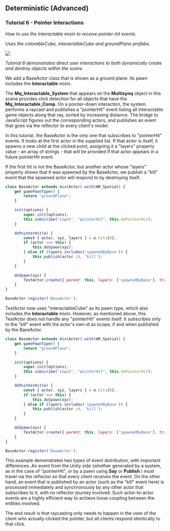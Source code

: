## Deterministic (Advanced)
### Tutorial 6 - Pointer Interactions
*How to use the Interactable mixin to receive pointer-hit events.*

*Uses the colorableCube, interactableCube and groundPlane prefabs.*

![](images/image15.gif)

*Tutorial 6 demonstrates direct user interactions to both dynamically create and destroy objects within the scene.*

We add a BaseActor class that is shown as a ground plane. Its pawn includes the **Interactable** mixin.

The **Mq_Interactable_System** that appears on the **Multisynq** object in this scene provides click detection for all objects that have the **Mq_Interactable_Comp**. On a pointer-down interaction, the system performs a raycast and publishes a "pointerHit" event listing all interactable game objects along that ray, sorted by increasing distance. The bridge to JavaScript figures out the corresponding actors, and publishes an event that goes via the reflector to every client's model.

In this tutorial, the BaseActor is the only one that subscribes to "pointerHit" events. It looks at the first actor in the supplied list. If that actor is itself, it spawns a new child at the clicked point, assigning it a "layers" property value - an array of strings - that will be provided if that actor appears in a future pointerHit event.

If the first hit is not the BaseActor, but another actor whose "layers" property shows that it was spawned by the BaseActor, we publish a "kill" event that the spawned actor will respond to by destroying itself.

```js
class BaseActor extends mix(Actor).with(AM_Spatial) {
    get gamePawnType() {
        return "groundPlane";
    }

    init(options) {
        super.init(options);
        this.subscribe("input", "pointerHit", this.doPointerHit);
    }

    doPointerHit(e) {
        const { actor, xyz, layers } = e.hits[0];
        if (actor === this) {
            this.doSpawn(xyz);
        } else if (layers.includes('spawnedByBase')) {
            this.publish(actor.id, 'kill');
        }
    }

    doSpawn(xyz) {
        TestActor.create({ parent: this, layers: ['spawnedByBase'], translation: xyz });
    }
}

BaseActor.register('BaseActor');
```

TestActor now uses "interactableCube" as its pawn type, which also includes the **Interactable** mixin. However, as mentioned above, this TestActor does not handle any "pointerHit" events itself. It subscribes only to the "kill" event with the actor's own id as scope, if and when published by the BaseActor.

```js
class BaseActor extends mix(Actor).with(AM_Spatial) {
    get gamePawnType() {
        return "groundPlane";
    }

    init(options) {
        super.init(options);
        this.subscribe("input", "pointerHit", this.doPointerHit);
    }

    doPointerHit(e) {
        const { actor, xyz, layers } = e.hits[0];
        if (actor === this) {
            this.doSpawn(xyz);
        } else if (layers.includes('spawnedByBase')) {
            this.publish(actor.id, 'kill');
        }
    }

    doSpawn(xyz) {
        TestActor.create({ parent: this, layers: ['spawnedByBase'], translation: xyz });
    }
}

BaseActor.register('BaseActor');
```

This example demonstrates two types of event distribution, with important differences. An event from the Unity side (whether generated by a system, as in the case of "pointerHit", or by a pawn using **Say** or **Publish** ) must travel via the reflector so that every client receives the event. On the other hand, an event that is published by an actor (such as the "kill" event here) is processed immediately and synchronously by any other actor that subscribes to it, with no reflector journey involved. Such actor-to-actor events are a highly efficient way to achieve loose coupling between the entities involved.

The end result is that raycasting only needs to happen in the view of the client who actually clicked the pointer, but all clients respond identically to that click.